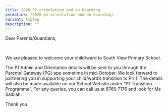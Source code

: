 ```yaml
---
title: 2026 P1 orientation and on boarding
permalink: /2026-p1-orientation-and-on-boarding/
variant: tiptap
description: ""
---
```

<p>Dear Parents/Guardians,</p>
<p>&nbsp;</p>
<p>We are pleased to welcome your child/ward to South View Primary School.</p>
<p>The P1 Admin and Orientation details will be sent to you through the Parents’
Gateway (PG) app sometime in mid-October. We look forward to partnering
you in supporting your child/ward’s transition to Pri 1. The details will
also be made available on our School Website under “P1 Transition Programme”.
For any queries, you can call us at 6769 7176 and look for Ms Salbiah.</p>
<p>Thank you.</p>